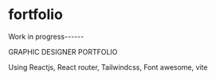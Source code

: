 # fortfolio
Work in progress------

  GRAPHIC DESIGNER PORTFOLIO
  
  Using Reactjs, React router, Tailwindcss, Font awesome, vite
